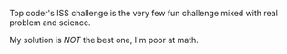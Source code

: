 Top coder's ISS challenge is the very few fun challenge mixed with real problem and science.

My solution is *NOT* the best one, I'm poor at math. 

